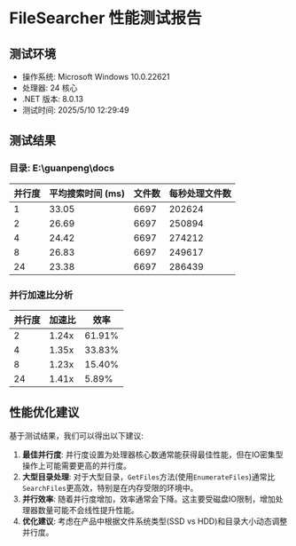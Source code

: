 ﻿# FileSearcher 性能测试报告

## 测试环境
- 操作系统: Microsoft Windows 10.0.22621
- 处理器: 24 核心
- .NET 版本: 8.0.13
- 测试时间: 2025/5/10 12:29:49

## 测试结果

### 目录: E:\guanpeng\docs

| 并行度 | 平均搜索时间 (ms) | 文件数 | 每秒处理文件数 |
|--------|-----------------|--------|---------------|
| 1 | 33.05 | 6697 | 202624 |
| 2 | 26.69 | 6697 | 250894 |
| 4 | 24.42 | 6697 | 274212 |
| 8 | 26.83 | 6697 | 249617 |
| 24 | 23.38 | 6697 | 286439 |

### 并行加速比分析

| 并行度 | 加速比 | 效率 |
|--------|--------|------|
| 2 | 1.24x | 61.91% |
| 4 | 1.35x | 33.83% |
| 8 | 1.23x | 15.40% |
| 24 | 1.41x | 5.89% |

## 性能优化建议

基于测试结果，我们可以得出以下建议:

1. **最佳并行度**: 并行度设置为处理器核心数通常能获得最佳性能，但在IO密集型操作上可能需要更高的并行度。
2. **大型目录处理**: 对于大型目录，`GetFiles`方法(使用`EnumerateFiles`)通常比`SearchFiles`更高效，特别是在内存受限的环境中。
3. **并行效率**: 随着并行度增加，效率通常会下降。这主要受磁盘IO限制，增加处理器数量可能不会线性提升性能。
4. **优化建议**: 考虑在产品中根据文件系统类型(SSD vs HDD)和目录大小动态调整并行度。

